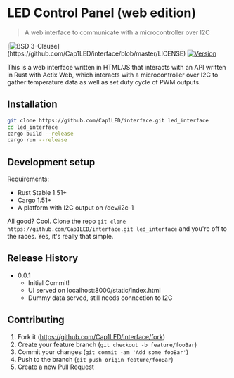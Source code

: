 # LED Control Panel (web edition)
> A web interface to communicate with a microcontroller over I2C


[![BSD 3-Clause](https://img.shields.io/apm/l/atomic-design-ui.svg?)](https://github.com/Cap1LED/interface/blob/master/LICENSE)
[![Version](https://img.shields.io/badge/rustc-1.46+-ab6000.svg)](https://blog.rust-lang.org/2020/03/12/Rust-1.46.html)

This is a web interface written in HTML/JS that interacts with an API written in Rust with Actix Web, which interacts with a microcontroller over I2C to gather temperature data as well as set duty cycle of PWM outputs.


## Installation

```sh
git clone https://github.com/Cap1LED/interface.git led_interface
cd led_interface
cargo build --release
cargo run --release
```

## Development setup

Requirements:
* Rust Stable 1.51+
* Cargo 1.51+
* A platform with I2C output on /dev/i2c-1

All good? Cool. Clone the repo `git clone https://github.com/Cap1LED/interface.git led_interface` and you're off to the races. Yes, it's really that simple.

## Release History

* 0.0.1
    * Initial Commit!
    * UI served on localhost:8000/static/index.html
    * Dummy data served, still needs connection to I2C


## Contributing

1. Fork it (<https://github.com/Cap1LED/interface/fork>)
2. Create your feature branch (`git checkout -b feature/fooBar`)
3. Commit your changes (`git commit -am 'Add some fooBar'`)
4. Push to the branch (`git push origin feature/fooBar`)
5. Create a new Pull Request
